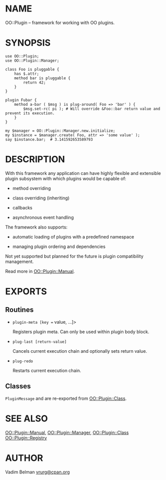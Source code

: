 NAME
====

OO::Plugin – framework for working with OO plugins.

SYNOPSIS
========

    use OO::Plugin;
    use OO::Plugin::Manager;

    class Foo is pluggable {
        has $.attr;
        method bar is pluggable {
            return 42;
        }
    }

    plugin Fubar {
        method a-bar ( $msg ) is plug-around( Foo => 'bar' ) {
            $msg.set-rc( pi ); # Will override &Foo::bar return value and prevent its execution.
        }
    }

    my $manager = OO::Plugin::Manager.new.initialize;
    my $instance = $manager.create( Foo, attr => 'some value' );
    say $instance.bar;  # 3.141592653589793

DESCRIPTION
===========

With this framework any application can have highly flexible and extensible plugin subsystem with which plugins would be capable of:

  * method overriding

  * class overriding (inheriting)

  * callbacks

  * asynchronous event handling

The framework also supports:

  * automatic loading of plugins with a predefined namespace

  * managing plugin ordering and dependencies

Not yet supported but planned for the future is plugin compatibility management.

Read more in [OO::Plugin::Manual](https://github.com/vrurg/Perl6-OO-Plugin/blob/v0.0.905/docs/md/OO/Plugin/Manual.md).

EXPORTS
=======

Routines
--------

  * `plugin-meta [key =` value, ...]>

    Registers plugin meta. Can only be used within plugin body block.

  * `plug-last [return-value]`

    Cancels current execution chain and optionally sets return value.

  * `plug-redo`

    Restarts current execution chain.

Classes
-------

`PluginMessage` and <MethodHandlerMsg> are re-exported from [OO::Plugin::Class](https://github.com/vrurg/Perl6-OO-Plugin/blob/v0.0.905/docs/md/OO/Plugin/Class.md).

SEE ALSO
========

[OO::Plugin::Manual](https://github.com/vrurg/Perl6-OO-Plugin/blob/v0.0.905/docs/md/OO/Plugin/Manual.md), [OO::Plugin::Manager](https://github.com/vrurg/Perl6-OO-Plugin/blob/v0.0.905/docs/md/OO/Plugin/Manager.md), [OO::Plugin::Class](https://github.com/vrurg/Perl6-OO-Plugin/blob/v0.0.905/docs/md/OO/Plugin/Class.md) [OO::Plugin::Registry](https://github.com/vrurg/Perl6-OO-Plugin/blob/v0.0.905/docs/md/OO/Plugin/Registry.md)

AUTHOR
======

Vadim Belman <vrurg@cpan.org>

